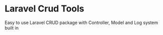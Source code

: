 # Laravel Crud Tools
Easy to use Laravel CRUD package with Controller, Model and Log system built in
